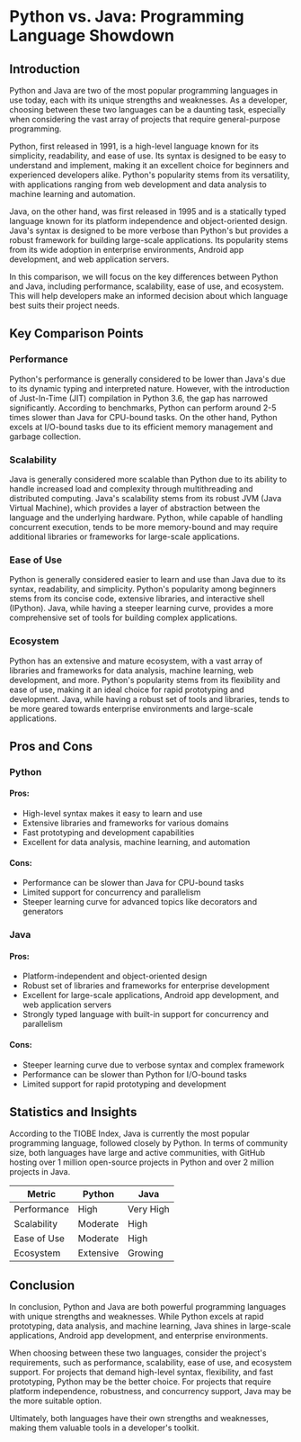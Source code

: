 # Python vs. Java: Programming Language Showdown
## Introduction
Python and Java are two of the most popular programming languages in use today, each with its unique strengths and weaknesses. As a developer, choosing between these two languages can be a daunting task, especially when considering the vast array of projects that require general-purpose programming.

Python, first released in 1991, is a high-level language known for its simplicity, readability, and ease of use. Its syntax is designed to be easy to understand and implement, making it an excellent choice for beginners and experienced developers alike. Python's popularity stems from its versatility, with applications ranging from web development and data analysis to machine learning and automation.

Java, on the other hand, was first released in 1995 and is a statically typed language known for its platform independence and object-oriented design. Java's syntax is designed to be more verbose than Python's but provides a robust framework for building large-scale applications. Its popularity stems from its wide adoption in enterprise environments, Android app development, and web application servers.

In this comparison, we will focus on the key differences between Python and Java, including performance, scalability, ease of use, and ecosystem. This will help developers make an informed decision about which language best suits their project needs.

## Key Comparison Points
### Performance
Python's performance is generally considered to be lower than Java's due to its dynamic typing and interpreted nature. However, with the introduction of Just-In-Time (JIT) compilation in Python 3.6, the gap has narrowed significantly. According to benchmarks, Python can perform around 2-5 times slower than Java for CPU-bound tasks. On the other hand, Python excels at I/O-bound tasks due to its efficient memory management and garbage collection.

### Scalability
Java is generally considered more scalable than Python due to its ability to handle increased load and complexity through multithreading and distributed computing. Java's scalability stems from its robust JVM (Java Virtual Machine), which provides a layer of abstraction between the language and the underlying hardware. Python, while capable of handling concurrent execution, tends to be more memory-bound and may require additional libraries or frameworks for large-scale applications.

### Ease of Use
Python is generally considered easier to learn and use than Java due to its syntax, readability, and simplicity. Python's popularity among beginners stems from its concise code, extensive libraries, and interactive shell (IPython). Java, while having a steeper learning curve, provides a more comprehensive set of tools for building complex applications.

### Ecosystem
Python has an extensive and mature ecosystem, with a vast array of libraries and frameworks for data analysis, machine learning, web development, and more. Python's popularity stems from its flexibility and ease of use, making it an ideal choice for rapid prototyping and development. Java, while having a robust set of tools and libraries, tends to be more geared towards enterprise environments and large-scale applications.

## Pros and Cons
### Python
#### Pros:
* High-level syntax makes it easy to learn and use
* Extensive libraries and frameworks for various domains
* Fast prototyping and development capabilities
* Excellent for data analysis, machine learning, and automation

#### Cons:
* Performance can be slower than Java for CPU-bound tasks
* Limited support for concurrency and parallelism
* Steeper learning curve for advanced topics like decorators and generators

### Java
#### Pros:
* Platform-independent and object-oriented design
* Robust set of libraries and frameworks for enterprise development
* Excellent for large-scale applications, Android app development, and web application servers
* Strongly typed language with built-in support for concurrency and parallelism

#### Cons:
* Steeper learning curve due to verbose syntax and complex framework
* Performance can be slower than Python for I/O-bound tasks
* Limited support for rapid prototyping and development

## Statistics and Insights
According to the TIOBE Index, Java is currently the most popular programming language, followed closely by Python. In terms of community size, both languages have large and active communities, with GitHub hosting over 1 million open-source projects in Python and over 2 million projects in Java.

| Metric        | Python       | Java       |
|---------------|---------------|---------------|
| Performance   | High          | Very High     |
| Scalability   | Moderate      | High          |
| Ease of Use   | Moderate      | High          |
| Ecosystem     | Extensive     | Growing       |

## Conclusion
In conclusion, Python and Java are both powerful programming languages with unique strengths and weaknesses. While Python excels at rapid prototyping, data analysis, and machine learning, Java shines in large-scale applications, Android app development, and enterprise environments.

When choosing between these two languages, consider the project's requirements, such as performance, scalability, ease of use, and ecosystem support. For projects that demand high-level syntax, flexibility, and fast prototyping, Python may be the better choice. For projects that require platform independence, robustness, and concurrency support, Java may be the more suitable option.

Ultimately, both languages have their own strengths and weaknesses, making them valuable tools in a developer's toolkit.